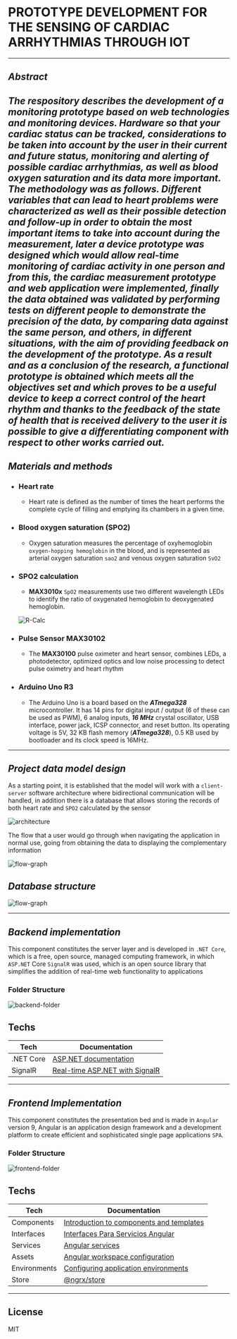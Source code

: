 # PROTOTYPE DEVELOPMENT FOR THE SENSING OF CARDIAC ARRHYTHMIAS THROUGH IOT

---
## _Abstract_
_The respository describes the development of a monitoring prototype based on web technologies and monitoring devices. Hardware so that your cardiac status can be tracked, considerations to be taken into account by the user in their current and future status, monitoring and alerting of possible cardiac arrhythmias, as well as blood oxygen saturation and its data more important. The methodology was as follows.
Different variables that can lead to heart problems were characterized as well as their possible detection and follow-up in order to obtain the most important items to take into account during the measurement, later a device prototype was designed which would allow real-time monitoring of cardiac activity in one person and from this, the cardiac measurement prototype and web application were implemented, finally the data obtained was validated by performing tests on different people to demonstrate the precision of the data, by comparing data against the same person, and others, in different situations, with the aim of providing feedback on the development of the prototype. As a result and as a conclusion of the research, a functional prototype is obtained which meets all the objectives set and which proves to be a useful device to keep a correct control of the heart rhythm and thanks to the feedback of the state of health that is received delivery to the user it is possible to give a differentiating component with respect to other works carried out._
---
## _Materials and methods_

- ### Heart rate
    - Heart rate is defined as the number of times the heart performs the complete cycle of filling and emptying its chambers in a given time.
- ### Blood oxygen saturation (SPO2)
    - Oxygen saturation measures the percentage of oxyhemoglobin `oxygen-hopping hemoglobin` in the blood, and is represented as arterial oxygen saturation `sao2` and venous oxygen saturation `SvO2`
   
- ### SPO2 calculation
    - **MAX3010x** `SpO2` measurements use two different wavelength LEDs to identify the ratio of oxygenated hemoglobin to deoxygenated hemoglobin.
    
    ![R-Calc](https://github.com/sostito/grado-arritmias-cardiacas/blob/master/documentation/R-Calculation.png?raw=true)
      
- ### Pulse Sensor MAX30102
    - The **MAX30100** pulse oximeter and heart sensor, combines LEDs, a photodetector, optimized optics and low noise processing to detect pulse oximetry and heart rhythm  
- ### Arduino Uno R3
    - The Arduino Uno is a board based on the **_ATmega328_** microcontroller. It has 14 pins for digital input / output (6 of these can be used as PWM), 6 analog inputs, **_16 MHz_** crystal oscillator, USB interface, power jack, ICSP connector, and reset button. Its operating voltage is 5V, 32 KB flash memory (**_ATmega328_**), 0.5 KB used by bootloader and its clock speed is 16MHz.
---
## _Project data model design_

As a starting point, it is established that the model will work with a `client-server` software architecture where bidirectional communication will be handled, in addition there is a database that allows storing the records of both heart rate and `SPO2` calculated by the sensor

![architecture](https://github.com/sostito/grado-arritmias-cardiacas/blob/master/documentation/Project-architecture.png?raw=true)

The flow that a user would go through when navigating the application in normal use, going from obtaining the data to displaying the complementary information

![flow-graph](https://github.com/sostito/grado-arritmias-cardiacas/blob/master/documentation/Flow-graph.png?raw=true)

## _Database structure_

![flow-graph](https://github.com/sostito/grado-arritmias-cardiacas/blob/master/documentation/DataBase-Structure.png?raw=true)

---
## _Backend implementation_

This component constitutes the server layer and is developed in `.NET Core`, which is a free, open source, managed computing framework, in which `ASP.NET` Core `SignalR` was used, which is an open source library that simplifies the addition of real-time web functionality to applications

### Folder Structure

![backend-folder](https://github.com/sostito/grado-arritmias-cardiacas/blob/master/documentation/backend-folder-structure.png?raw=true)

## Techs
| Tech | Documentation |
| ------ | ------ |
| .NET Core | [ASP.NET documentation](https://docs.microsoft.com/en-us/aspnet/core/?view=aspnetcore-5.0) |
| SignalR | [Real-time ASP.NET with SignalR](https://dotnet.microsoft.com/apps/aspnet/signalr) |
---
## _Frontend Implementation_
This component constitutes the presentation bed and is made in `Angular` version 9, Angular is an application design framework and a development platform to create efficient and sophisticated single page applications `SPA`.

### Folder Structure
![frontend-folder](https://github.com/sostito/grado-arritmias-cardiacas/blob/master/documentation/frontend-folder-structure.png?raw=true)

## Techs
| Tech | Documentation |
| ------ | ------ |
| Components | [Introduction to components and templates](https://angular.io/guide/architecture-components) |
| Interfaces | [Interfaces Para Servicios Angular](https://medium.com/@ingenieromaciasgil/interfaces-para-servicios-angular-a6cdfa180a9a) |
| Services | [Angular services](https://angular.io/tutorial/toh-pt4) |
| Assets | [Angular workspace configuration](https://angular.io/guide/workspace-config) |
| Environments | [Configuring application environments](https://angular.io/guide/build) |
| Store | [@ngrx/store](https://ngrx.io/guide/store) |

---

## License

MIT

